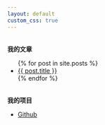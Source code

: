 ```yaml
---
layout: default
custom_css: true
---
```

<p><br /><b>我的文章</b></p>
  <ul class="posts">
    {% for post in site.posts %}
      <li class="list_item">
      <a href="{{ post.url }}">{{ post.title }}
      </a></li>
    {% endfor %}
  </ul>

<p><br /><b>我的项目</b></p>
<ul class="posts mylist">
  <li class="list_item"><a href="https://github.com/prudens">Github</a></li>
  <!--<li class="list_item"><a href="#">Book</a></li> -->
</ul>


